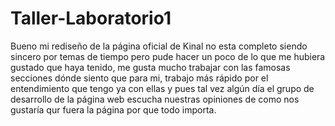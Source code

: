 # Taller-Laboratorio1
Bueno mi rediseño de la página oficial de Kinal no esta completo siendo sincero por temas de tiempo pero pude hacer un poco de lo que me hubiera gustado que haya tenido, me gusta mucho trabajar con las famosas secciones dónde siento que para mi, trabajo más rápido por el entendimiento que tengo ya con ellas y pues tal vez algún día el grupo de desarrollo de la página web escucha nuestras opiniones de como nos gustaría qur fuera la página por que todo importa.